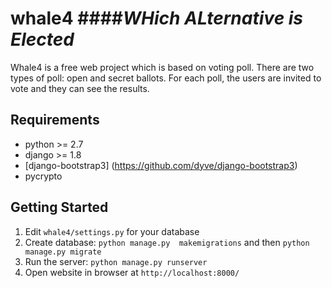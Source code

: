 # whale4 ####*WHich ALternative is Elected*

Whale4 is a free web project which is based on voting poll. There are two types of poll: open and secret ballots.
For each poll, the users are invited to vote and they can see the results.

Requirements
------------

- python >= 2.7
- django >= 1.8
- [django-bootstrap3] (https://github.com/dyve/django-bootstrap3)
- pycrypto

Getting Started
---------------

1. Edit ``whale4/settings.py`` for your database
2. Create database: ``python manage.py  makemigrations`` and then ``python manage.py migrate``
3. Run the server: ``python manage.py runserver``
4. Open website in browser at ``http://localhost:8000/`` 
